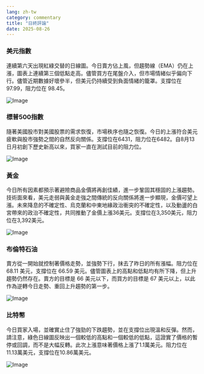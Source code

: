 ```yaml
---
lang: zh-tw
category: commentary
title: "日終評論"
date: 2025-08-26
---
```


### 美元指數

連續第六天出現紅綠交替的日線圖。今日賣方佔上風，但趨勢線（EMA）仍在上漲，圖表上連續第三個低點走高。儘管買方在尾盤介入，但市場情緒似乎偏向下行。儘管近期數據好壞參半，但美元仍持續受到負面情緒的籠罩。支撐位在 97.99，阻力位在 98.45。

![Image](https://markleighedu.github.io/img/Aug-2025/26-Aug-2025/usdindex.jpg)

### 標普500指數

隨著美國股市對美國股票的需求恢復，市場秩序也隨之恢復。今日的上漲符合美元疲軟與股市強勢之間的自然反向關係。支撐位在6431，阻力位在6482。自8月13日月初創下歷史新高以來，買家一直在測試目前的阻力位。

![Image](https://markleighedu.github.io/img/Aug-2025/26-Aug-2025/sp500.jpg)

### 黃金

今日所有因素都預示著避險商品金價將再創佳績，進一步鞏固其穩固的上漲趨勢。技術面來看，美元走弱與黃金走強之間傳統的反向關係將進一步顯現，金價可望上漲。未來降息的不確定性、烏克蘭和中東地緣政治衝突的不確定性，以及動盪的白宮帶來的政治不確定性，共同推動了金價上漲36美元。支撐位在3,350美元，阻力位在3,392美元。

![Image](https://markleighedu.github.io/img/Aug-2025/26-Aug-2025/gold.jpg)

### 布倫特石油

賣方從一開始就控制著價格走勢，並強勢下行，抹去了昨日的所有漲幅。阻力位在 68.11 美元，支撐位在 66.59 美元。儘管圖表上的高點和低點均有所下降，但上升趨勢仍然存在。賣方的目標是 66 美元以下，而買方的目標是 67 美元以上，以此作為逆轉今日走勢、重回上升趨勢的第一步。

![Image](https://markleighedu.github.io/img/Aug-2025/26-Aug-2025/brentoil.jpg)

### 比特幣

今日買家入場，並確實止住了強勁的下跌趨勢，並在支撐位出現溫和反彈。然而，請注意，綠色日線圖反映出一個較低的高點和一個較低的低點，這證實了價格的暫停或回調，而不是大幅反轉。此次上漲意味著價格上漲了1.1萬美元。阻力位在11.13萬美元，支撐位在10.86萬美元。

![Image](https://markleighedu.github.io/img/Aug-2025/26-Aug-2025/bitcoin.jpg)

